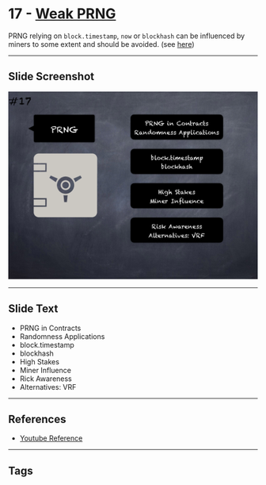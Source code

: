 # 17 - [Weak PRNG](Weak%20PRNG.md)
PRNG relying on `block.timestamp`, `now` or `blockhash` can be influenced by miners to some extent and should be avoided. (see [here](https://swcregistry.io/docs/SWC-120))

___
## Slide Screenshot
![017.png](../../images/4.Pitfalls%20and%20Best%20Practices%20101/017.png)
___
## Slide Text
- PRNG in Contracts
- Randomness Applications
- block.timestamp
- blockhash
- High Stakes
- Miner Influence
- Rick Awareness
- Alternatives: VRF
___
## References
- [Youtube Reference](https://youtu.be/OOzyoaYIw2k?t=1546)
___
## Tags